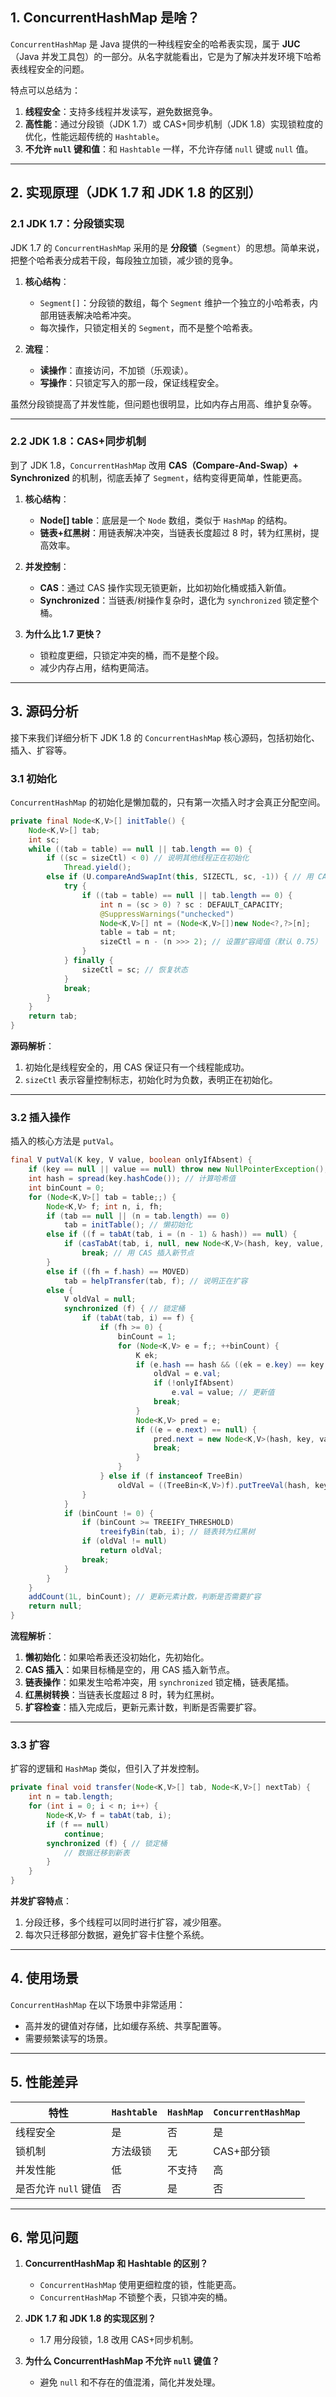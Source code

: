 
## 1. **ConcurrentHashMap 是啥？**

`ConcurrentHashMap` 是 Java 提供的一种线程安全的哈希表实现，属于 **JUC**（Java 并发工具包）的一部分。从名字就能看出，它是为了解决并发环境下哈希表线程安全的问题。

特点可以总结为：
1. **线程安全**：支持多线程并发读写，避免数据竞争。
2. **高性能**：通过分段锁（JDK 1.7）或 CAS+同步机制（JDK 1.8）实现锁粒度的优化，性能远超传统的 `Hashtable`。
3. **不允许 `null` 键和值**：和 `Hashtable` 一样，不允许存储 `null` 键或 `null` 值。

---

## 2. **实现原理（JDK 1.7 和 JDK 1.8 的区别）**

### **2.1 JDK 1.7：分段锁实现**

JDK 1.7 的 `ConcurrentHashMap` 采用的是 **分段锁**（`Segment`）的思想。简单来说，把整个哈希表分成若干段，每段独立加锁，减少锁的竞争。

1. **核心结构**：
   - `Segment[]`：分段锁的数组，每个 `Segment` 维护一个独立的小哈希表，内部用链表解决哈希冲突。
   - 每次操作，只锁定相关的 `Segment`，而不是整个哈希表。

2. **流程**：
   - **读操作**：直接访问，不加锁（乐观读）。
   - **写操作**：只锁定写入的那一段，保证线程安全。

虽然分段锁提高了并发性能，但问题也很明显，比如内存占用高、维护复杂等。

---

### **2.2 JDK 1.8：CAS+同步机制**

到了 JDK 1.8，`ConcurrentHashMap` 改用 **CAS（Compare-And-Swap）+ Synchronized** 的机制，彻底丢掉了 `Segment`，结构变得更简单，性能更高。

1. **核心结构**：
   - **Node[] table**：底层是一个 `Node` 数组，类似于 `HashMap` 的结构。
   - **链表+红黑树**：用链表解决冲突，当链表长度超过 8 时，转为红黑树，提高效率。

2. **并发控制**：
   - **CAS**：通过 CAS 操作实现无锁更新，比如初始化桶或插入新值。
   - **Synchronized**：当链表/树操作复杂时，退化为 `synchronized` 锁定整个桶。

3. **为什么比 1.7 更快？**
   - 锁粒度更细，只锁定冲突的桶，而不是整个段。
   - 减少内存占用，结构更简洁。

---

## 3. **源码分析**

接下来我们详细分析下 JDK 1.8 的 `ConcurrentHashMap` 核心源码，包括初始化、插入、扩容等。

### **3.1 初始化**

`ConcurrentHashMap` 的初始化是懒加载的，只有第一次插入时才会真正分配空间。

```java
private final Node<K,V>[] initTable() {
    Node<K,V>[] tab; 
    int sc;
    while ((tab = table) == null || tab.length == 0) {
        if ((sc = sizeCtl) < 0) // 说明其他线程正在初始化
            Thread.yield(); 
        else if (U.compareAndSwapInt(this, SIZECTL, sc, -1)) { // 用 CAS 抢占初始化权限
            try {
                if ((tab = table) == null || tab.length == 0) {
                    int n = (sc > 0) ? sc : DEFAULT_CAPACITY;
                    @SuppressWarnings("unchecked")
                    Node<K,V>[] nt = (Node<K,V>[])new Node<?,?>[n];
                    table = tab = nt;
                    sizeCtl = n - (n >>> 2); // 设置扩容阈值（默认 0.75）
                }
            } finally {
                sizeCtl = sc; // 恢复状态
            }
            break;
        }
    }
    return tab;
}
```

**源码解析**：
1. 初始化是线程安全的，用 CAS 保证只有一个线程能成功。
2. `sizeCtl` 表示容量控制标志，初始化时为负数，表明正在初始化。

---

### **3.2 插入操作**

插入的核心方法是 `putVal`。

```java
final V putVal(K key, V value, boolean onlyIfAbsent) {
    if (key == null || value == null) throw new NullPointerException(); // 禁止 null 键或值
    int hash = spread(key.hashCode()); // 计算哈希值
    int binCount = 0;
    for (Node<K,V>[] tab = table;;) {
        Node<K,V> f; int n, i, fh;
        if (tab == null || (n = tab.length) == 0) 
            tab = initTable(); // 懒初始化
        else if ((f = tabAt(tab, i = (n - 1) & hash)) == null) {
            if (casTabAt(tab, i, null, new Node<K,V>(hash, key, value, null))) 
                break; // 用 CAS 插入新节点
        }
        else if ((fh = f.hash) == MOVED) 
            tab = helpTransfer(tab, f); // 说明正在扩容
        else { 
            V oldVal = null;
            synchronized (f) { // 锁定桶
                if (tabAt(tab, i) == f) {
                    if (fh >= 0) { 
                        binCount = 1;
                        for (Node<K,V> e = f;; ++binCount) {
                            K ek;
                            if (e.hash == hash && ((ek = e.key) == key || (ek != null && key.equals(ek)))) {
                                oldVal = e.val;
                                if (!onlyIfAbsent)
                                    e.val = value; // 更新值
                                break;
                            }
                            Node<K,V> pred = e;
                            if ((e = e.next) == null) {
                                pred.next = new Node<K,V>(hash, key, value, null); // 链表插入新节点
                                break;
                            }
                        }
                    } else if (f instanceof TreeBin) 
                        oldVal = ((TreeBin<K,V>)f).putTreeVal(hash, key, value);
                }
            }
            if (binCount != 0) {
                if (binCount >= TREEIFY_THRESHOLD) 
                    treeifyBin(tab, i); // 链表转为红黑树
                if (oldVal != null)
                    return oldVal;
                break;
            }
        }
    }
    addCount(1L, binCount); // 更新元素计数，判断是否需要扩容
    return null;
}
```

**流程解析**：
1. **懒初始化**：如果哈希表还没初始化，先初始化。
2. **CAS 插入**：如果目标桶是空的，用 CAS 插入新节点。
3. **链表操作**：如果发生哈希冲突，用 `synchronized` 锁定桶，链表尾插。
4. **红黑树转换**：当链表长度超过 8 时，转为红黑树。
5. **扩容检查**：插入完成后，更新元素计数，判断是否需要扩容。

---

### **3.3 扩容**

扩容的逻辑和 `HashMap` 类似，但引入了并发控制。

```java
private final void transfer(Node<K,V>[] tab, Node<K,V>[] nextTab) {
    int n = tab.length;
    for (int i = 0; i < n; i++) {
        Node<K,V> f = tabAt(tab, i);
        if (f == null) 
            continue;
        synchronized (f) { // 锁定桶
            // 数据迁移到新表
        }
    }
}
```

**并发扩容特点**：
1. 分段迁移，多个线程可以同时进行扩容，减少阻塞。
2. 每次只迁移部分数据，避免扩容卡住整个系统。

---

## 4. **使用场景**

`ConcurrentHashMap` 在以下场景中非常适用：
- 高并发的键值对存储，比如缓存系统、共享配置等。
- 需要频繁读写的场景。

---

## 5. **性能差异**

| 特性                  | `Hashtable`      | `HashMap`         | `ConcurrentHashMap`  |
|-----------------------|------------------|-------------------|----------------------|
| 线程安全              | 是               | 否                | 是                  |
| 锁机制               | 方法级锁         | 无                | CAS+部分锁          |
| 并发性能             | 低               | 不支持            | 高                  |
| 是否允许 `null` 键值 | 否               | 是                | 否                  |

---

## 6. **常见问题**

1. **ConcurrentHashMap 和 Hashtable 的区别？**
   - `ConcurrentHashMap` 使用更细粒度的锁，性能更高。
   - `ConcurrentHashMap` 不锁整个表，只锁冲突的桶。

2. **JDK 1.7 和 JDK 1.8 的实现区别？**
   - 1.7 用分段锁，1.8 改用 CAS+同步机制。

3. **为什么 ConcurrentHashMap 不允许 `null` 键值？**
   - 避免 `null` 和不存在的值混淆，简化并发处理。

